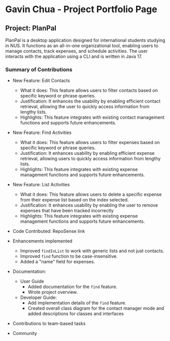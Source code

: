 # Gavin Chua - Project Portfolio Page

## Project: PlanPal
PlanPal is a desktop application designed for international students studying in NUS. It functions as an all-in-one organizational tool, enabling users to manage contacts, track expenses, and schedule activities. The user interacts with the application using a CLI and is written in Java 17.

### Summary of Contributions
* New Feature: Edit Contacts
    * What it does: This feature allows users to filter contacts based on specific keyword or phrase queries.
    * Justification: It enhances the usability by enabling efficient contact retrieval, allowing the user to quickly access information from lengthy lists.
    * Highlights: This feature integrates with existing contact management functions and supports future enhancements.

* New Feature: Find Activities
    * What it does: This feature allows users to filter expenses based on specific keyword or phrase queries.
    * Justification: It enhances usability by enabling efficient expense retrieval, allowing users to quickly access information from lengthy lists.
    * Highlights: This feature integrates with existing expense management functions and supports future enhancements.

* New Feature: List Activities
    * What it does: This feature allows users to delete a specific expense from their expense list based on the index selected.
    * Justification: It enhances usability by enabling the user to remove expenses that have been tracked incorrectly
    * Highlights: This feature integrates with existing expense management functions and supports future enhancements.


* Code Contributed: RepoSense link


* Enhancements implemented
    * Improved `findInList` to work with generic lists and not just contacts.
    * Improved `find` function to be case-insensitive.
    * Added a "name" field for expenses.


* Documentation:
    * User Guide
        * Added documentation for the `find` feature.
        * Wrote project overview.
    * Developer Guide:
        * Add implementation details of the `find` feature.
        * Created overall class diagram for the contact manager mode and added descriptions for classes and interfaces


* Contributions to team-based tasks


* Community
